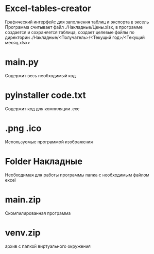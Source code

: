 # Excel-tables-creator
Графический интерфейс для заполнения таблиц и экспорта в эксель
Программа считывает файл ./Накладные/Цены.xlsx, в программе создается и сохраняется таблица, создает целевые файлы по директории ./Накладные/<Получатель>/<Текущий год>/<Текущий месяц.xlsx>

# main.py
Содержит весь необходимый код

# pyinstaller code.txt
Содержит код для компиляции .exe

# .png .ico
Используемые программой изображения

# Folder Накладные
Необходимая для работы программы папка с необходимым файлом excel

# main.zip
Скомпилированная программа

# venv.zip
архив с папкой виртуального окружения
